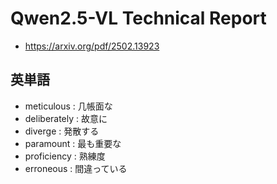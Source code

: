 # Qwen2.5-VL Technical Report
- https://arxiv.org/pdf/2502.13923

## 英単語
- meticulous : 几帳面な
- deliberately : 故意に
- diverge : 発散する
- paramount : 最も重要な
- proficiency : 熟練度
- erroneous : 間違っている